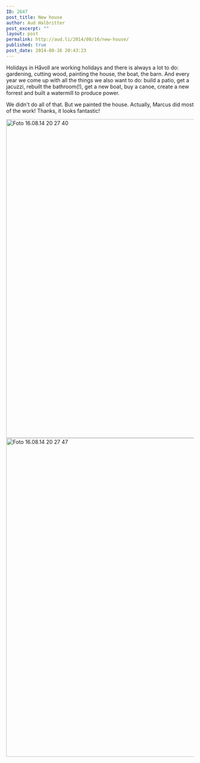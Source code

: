 ```yaml
---
ID: 2647
post_title: New house
author: Aud Halbritter
post_excerpt: ""
layout: post
permalink: http://aud.li/2014/08/16/new-house/
published: true
post_date: 2014-08-16 20:43:23
---
```

Holidays in Håvoll are working holidays and there is always a lot to do: gardening, cutting wood, painting the house, the boat, the barn. And every year we come up with all the things we also want to do: build a patio, get a jacuzzi, rebuilt the bathroom(!), get a new boat, buy a canoe, create a new forrest and built a watermill to produce power.

We didn't do all of that. But we painted the house. Actually, Marcus did most of the work! Thanks, it looks fantastic!

<a href="http://aud.li/wp-content/uploads/2014/08/Foto-16.08.14-20-27-40.jpg"><img class="alignnone size-full wp-image-2648" src="http://aud.li/wp-content/uploads/2014/08/Foto-16.08.14-20-27-40.jpg" alt="Foto 16.08.14 20 27 40" width="1280" height="855" /></a> <a href="http://aud.li/wp-content/uploads/2014/08/Foto-16.08.14-20-27-47.jpg"><img class="alignnone size-full wp-image-2649" src="http://aud.li/wp-content/uploads/2014/08/Foto-16.08.14-20-27-47.jpg" alt="Foto 16.08.14 20 27 47" width="1280" height="855" /></a>
